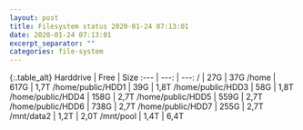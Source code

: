 ```yaml
---
layout: post
title: Filesystem status 2020-01-24 07:13:01
date: 2020-01-24 07:13:01
excerpt_separator: ""
categories: file-system
---
```

{:.table_alt}
Harddrive | Free | Size
:--- | ---: | ---:
/ | 27G | 37G
/home | 617G | 1,7T
/home/public/HDD1 | 39G | 1,8T
/home/public/HDD3 | 58G | 1,8T
/home/public/HDD4 | 158G | 2,7T
/home/public/HDD5 | 559G | 2,7T
/home/public/HDD6 | 738G | 2,7T
/home/public/HDD7 | 255G | 2,7T
/mnt/data2 | 1,2T | 2,0T
/mnt/pool | 1,4T | 6,4T
